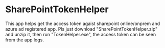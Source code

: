 # SharePointTokenHelper
This app helps get the access token agaist sharepoint online/onprem and azure ad registered app. Pls just download "SharePointTokenHelper.zip" and unzip it, then run "TokenHelper.exe", the access token can be seen from the app logs. 
